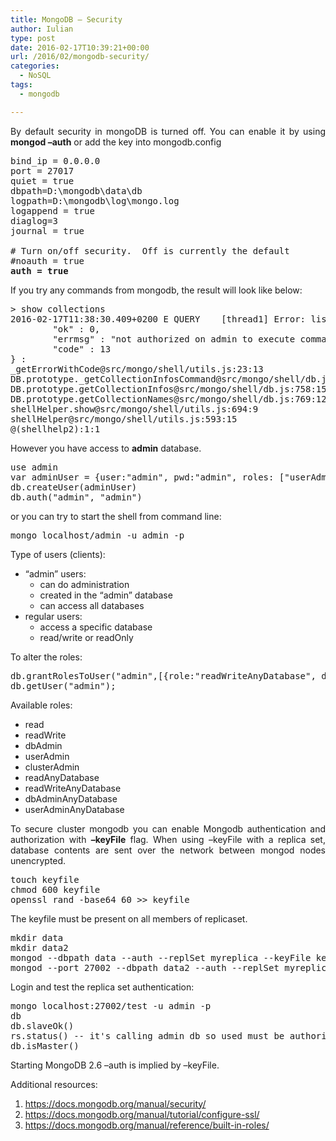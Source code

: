 ```yaml
---
title: MongoDB – Security
author: Iulian
type: post
date: 2016-02-17T10:39:21+00:00
url: /2016/02/mongodb-security/
categories:
  - NoSQL
tags:
  - mongodb

---
```

<p style="text-align: justify;">
  By default security in mongoDB is turned off. You can enable it by using <strong>mongod &#8211;auth</strong> or add the key into mongodb.config
</p>

<pre class="lang:js decode:true">bind_ip = 0.0.0.0
port = 27017
quiet = true
dbpath=D:\mongodb\data\db
logpath=D:\mongodb\log\mongo.log
logappend = true
diaglog=3
journal = true

# Turn on/off security.  Off is currently the default
#noauth = true
<strong>auth = true
</strong></pre>

If you try any commands from mongodb, the result will look like below:

<pre class="lang:js decode:true">&gt; show collections
2016-02-17T11:38:30.409+0200 E QUERY    [thread1] Error: listCollections failed: {
        "ok" : 0,
        "errmsg" : "not authorized on admin to execute command { listCollections: 1.0, filter: {} }",
        "code" : 13
} :
_getErrorWithCode@src/mongo/shell/utils.js:23:13
DB.prototype._getCollectionInfosCommand@src/mongo/shell/db.js:746:1
DB.prototype.getCollectionInfos@src/mongo/shell/db.js:758:15
DB.prototype.getCollectionNames@src/mongo/shell/db.js:769:12
shellHelper.show@src/mongo/shell/utils.js:694:9
shellHelper@src/mongo/shell/utils.js:593:15
@(shellhelp2):1:1</pre>

However you have access to **admin** database.

<pre class="lang:js decode:true">use admin
var adminUser = {user:"admin", pwd:"admin", roles: ["userAdminAnyDatabase", "readWriteAnyDatabase"]};
db.createUser(adminUser)
db.auth("admin", "admin")</pre>

or you can try to start the shell from command line:

<pre class="lang:sh decode:true">mongo localhost/admin -u admin -p</pre>

Type of users (clients):

  * &#8220;admin&#8221; users: 
      * can do administration
      * created in the &#8220;admin&#8221; database
      * can access all databases
  * regular users: 
      * access a specific database
      * read/write or readOnly

To alter the roles:

<pre class="lang:c# decode:true">db.grantRolesToUser("admin",[{role:"readWriteAnyDatabase", db:"admin"}])
db.getUser("admin");</pre>

Available roles:

  * read
  * readWrite
  * dbAdmin
  * userAdmin
  * clusterAdmin
  * readAnyDatabase
  * readWriteAnyDatabase
  * dbAdminAnyDatabase
  * userAdminAnyDatabase

<p style="text-align: justify;">
  To secure cluster mongodb you can enable Mongodb authentication and authorization with <strong>&#8211;keyFile</strong> flag. When using &#8211;keyFile with a replica set, database contents are sent over the network between mongod nodes unencrypted.
</p>

<pre class="lang:sh decode:true">touch keyfile
chmod 600 keyfile
openssl rand -base64 60 &gt;&gt; keyfile</pre>

The keyfile must be present on all members of replicaset.

<pre class="lang:sh decode:true ">mkdir data
mkdir data2
mongod --dbpath data --auth --replSet myreplica --keyFile keyfile
mongod --port 27002 --dbpath data2 --auth --replSet myreplica --keyFile keyfile</pre>

Login and test the replica set authentication:

<pre class="lang:js decode:true">mongo localhost:27002/test -u admin -p
db
db.slaveOk()
rs.status() -- it's calling admin db so used must be authorized for admin database
db.isMaster()</pre>

Starting MongoDB 2.6 &#8211;auth is implied by &#8211;keyFile.

Additional resources:

  1. <a href="https://docs.mongodb.org/manual/security/" target="_blank">https://docs.mongodb.org/manual/security/</a>
  2. <a href="https://docs.mongodb.org/manual/tutorial/configure-ssl/" target="_blank">https://docs.mongodb.org/manual/tutorial/configure-ssl/</a>
  3. <a href="https://docs.mongodb.org/manual/reference/built-in-roles/" target="_blank">https://docs.mongodb.org/manual/reference/built-in-roles/</a>